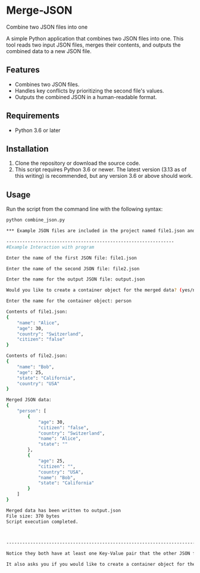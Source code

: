 # Merge-JSON
Combine two JSON files into one

A simple Python application that combines two JSON files into one. This tool reads two input JSON files, merges their contents, and outputs the combined data to a new JSON file.

## Features

- Combines two JSON files.
- Handles key conflicts by prioritizing the second file's values.
- Outputs the combined JSON in a human-readable format.

## Requirements

- Python 3.6 or later

## Installation

1. Clone the repository or download the source code.
2. This script requires Python 3.6 or newer. The latest version (3.13 as of this writing) is recommended, but any version 3.6 or above should work.

## Usage

Run the script from the command line with the following syntax:

```bash
python combine_json.py

*** Example JSON files are included in the project named file1.json and file2.json

---------------------------------------------------------------
#Example Interaction with program

Enter the name of the first JSON file: file1.json 

Enter the name of the second JSON file: file2.json 

Enter the name for the output JSON file: output.json

Would you like to create a container object for the merged data? (yes/no): yes

Enter the name for the container object: person

Contents of file1.json:
{
    "name": "Alice",
    "age": 30,
    "country": "Switzerland",
    "citizen": "false"
}

Contents of file2.json:
{
    "name": "Bob",
    "age": 25,
    "state": "California",
    "country": "USA"
}

Merged JSON data:
{
    "person": [
        {
            "age": 30,
            "citizen": "false",
            "country": "Switzerland",
            "name": "Alice",
            "state": ""
        },
        {
            "age": 25,
            "citizen": "",
            "country": "USA",
            "name": "Bob",
            "state": "California"
        }
    ]
}

Merged data has been written to output.json
File size: 370 bytes
Script execution completed.



------------------------------------------------------------------------------------------------------------

Notice they both have at least one Key-Value pair that the other JSON file does not have. The program will combine any missing keys the other JSON file object does not have and will leave the value blank.

It also asks you if you would like to create a container object for the merged data. 
